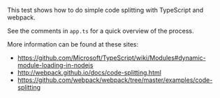 This test shows how to do simple code splitting with TypeScript and webpack.

See the comments in `app.ts` for a quick overview of the process.

More information can be found at these sites:
- https://github.com/Microsoft/TypeScript/wiki/Modules#dynamic-module-loading-in-nodejs
- http://webpack.github.io/docs/code-splitting.html
- https://github.com/webpack/webpack/tree/master/examples/code-splitting